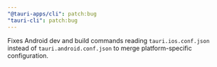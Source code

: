 ```yaml
---
"@tauri-apps/cli": patch:bug
"tauri-cli": patch:bug
---
```


Fixes Android dev and build commands reading `tauri.ios.conf.json` instead of `tauri.android.conf.json` to merge platform-specific configuration.
